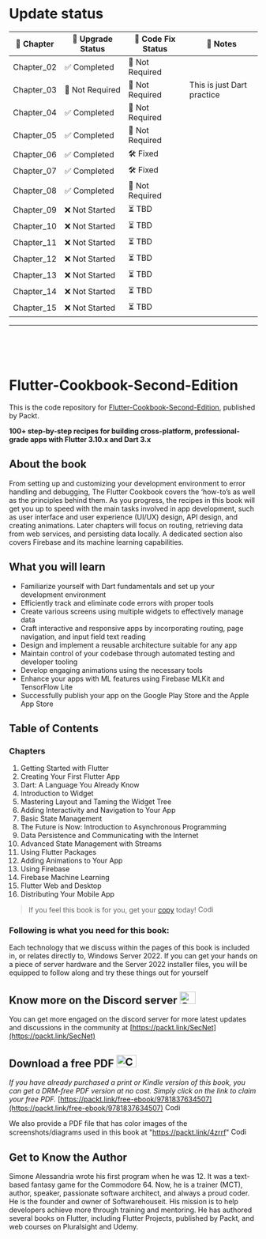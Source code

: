 # Update status

| 📘 Chapter      | 🔼 Upgrade Status | 🧩 Code Fix Status | 📝 Notes |
|-------------    |-------------------|--------------------|---------|
| Chapter_02      | ✅ Completed      | 🚫 Not Required   |         |
| Chapter_03      | 🚫 Not Required   | 🚫 Not Required   | This is just Dart practice        |
| Chapter_04      | ✅ Completed      | 🚫 Not Required   |         |
| Chapter_05      | ✅ Completed      | 🚫 Not Required   |         |
| Chapter_06      | ✅ Completed      | 🛠️ Fixed          |         |
| Chapter_07      | ✅ Completed      | 🛠️ Fixed          |         |
| Chapter_08      | ✅ Completed      | 🚫 Not Required   |         |
| Chapter_09      | ❌ Not Started    | ⏳ TBD            |         |
| Chapter_10      | ❌ Not Started    | ⏳ TBD            |         |
| Chapter_11      | ❌ Not Started    | ⏳ TBD            |         |
| Chapter_12      | ❌ Not Started    | ⏳ TBD            |         |
| Chapter_13      | ❌ Not Started    | ⏳ TBD            |         |
| Chapter_14      | ❌ Not Started    | ⏳ TBD            |         |
| Chapter_15      | ❌ Not Started    | ⏳ TBD            |         |


<!--
❌ Not Started 
🔄 In Progress
✅ Completed

🛠️ Fixed
⏳ TBD
🚫 Not Required
 -->

---
<br>
<br>
<br>

# Flutter-Cookbook-Second-Edition
This is the code repository for [Flutter-Cookbook-Second-Edition](https://www.amazon.com/Flutter-Cookbook-real-world-cross-platform-applications/dp/1803245433), published by Packt.

**100+ step-by-step recipes for building cross-platform, professional-grade apps with Flutter 3.10.x and Dart 3.x**

## About the book

From setting up and customizing your development environment to error handling and debugging, The Flutter Cookbook covers the ‘how-to’s as well as the principles behind them.
As you progress, the recipes in this book will get you up to speed with the main tasks involved in app development, such as user interface and user experience (UI/UX) design, API design, and creating animations. Later chapters will focus on routing, retrieving data from web services, and persisting data locally. A dedicated section also covers Firebase and its machine learning capabilities.

## What you will learn

- Familiarize yourself with Dart fundamentals and set up your development environment
- Efficiently track and eliminate code errors with proper tools
- Create various screens using multiple widgets to effectively manage data
- Craft interactive and responsive apps by incorporating routing, page navigation, and input field text reading
- Design and implement a reusable architecture suitable for any app
- Maintain control of your codebase through automated testing and developer tooling
- Develop engaging animations using the necessary tools
- Enhance your apps with ML features using Firebase MLKit and TensorFlow Lite
- Successfully publish your app on the Google Play Store and the Apple App Store


## Table of Contents
### Chapters
1. Getting Started with Flutter 
2. Creating Your First Flutter App
3. Dart: A Language You Already Know
4. Introduction to Widget
5. Mastering Layout and Taming the Widget Tree 
6. Adding Interactivity and Navigation to Your App
7. Basic State Management
8. The Future is Now: Introduction to Asynchronous Programming 
9. Data Persistence and Communicating with the Internet 
10. Advanced State Management with Streams
11. Using Flutter Packages 
12. Adding Animations to Your App
13. Using Firebase
14. Firebase Machine Learning
15. Flutter Web and Desktop
16. Distributing Your Mobile App 	


> If you feel this book is for you, get your [copy](https://www.amazon.com/Flutter-Cookbook-real-world-cross-platform-applications/dp/1803245433) today! <img alt="Coding" height="15" width="35"  src="https://media.tenor.com/ex_HDD_k5P8AAAAi/habbo-habbohotel.gif">


### Following is what you need for this book: ###

Each technology that we discuss within the pages of this book is included in, or relates directly to, Windows Server 2022. If you can get your hands on a piece of server hardware and the Server 2022 installer files, you will be equipped to follow along and try these things out for yourself


## Know more on the Discord server <img alt="Coding" height="25" width="32"  src="https://cliply.co/wp-content/uploads/2021/08/372108630_DISCORD_LOGO_400.gif">

You can get more engaged on the discord server for more latest updates and discussions in the community at [https://packt.link/SecNet](https://packt.link/SecNet)

## Download a free PDF <img alt="Coding" height="25" width="40" src="https://emergency.com.au/wp-content/uploads/2021/03/free.gif">

_If you have already purchased a print or Kindle version of this book, you can get a DRM-free PDF version at no cost. Simply click on the link to claim your free PDF._
[https://packt.link/free-ebook/9781837634507](https://packt.link/free-ebook/9781837634507) <img alt="Coding" height="15" width="35"  src="https://media.tenor.com/ex_HDD_k5P8AAAAi/habbo-habbohotel.gif">

We also provide a PDF file that has color images of the screenshots/diagrams used in this book at "https://packt.link/4zrrf" <img alt="Coding" height="15" width="35"  src="https://media.tenor.com/ex_HDD_k5P8AAAAi/habbo-habbohotel.gif">


## Get to Know the Author

Simone Alessandria wrote his first program when he was 12. It was a text-based fantasy game for the Commodore 64. Now, he is a trainer (MCT), author, speaker, passionate software architect, and always a proud coder. He is the founder and owner of Softwarehouseit. His mission is to help developers achieve more through training and mentoring. He has authored several books on Flutter, including Flutter Projects, published by Packt, and web courses on Pluralsight and Udemy.
